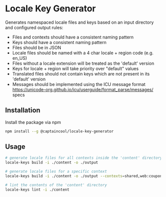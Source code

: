 # Locale Key Generator

Generates namespaced locale files and keys based on an input directory and configured output rules:

- Files and contexts should have a consistent naming pattern
- Keys should have a consistent naming pattern
- Files should be in JSON
- Locale files should be named with a 4 char locale + region code (e.g. en_US)
- Files without a locale extension will be treated as the 'default' version
- Keys for locale + region will take priority over "default" values
- Translated files should not contain keys which are not present in its 'default' version
- Messages should be implemented using the ICU message format https://unicode-org.github.io/icu/userguide/format_parse/messages/ specs

## Installation

Install the package via npm

```bash
npm install --g @captaincool/locale-key-generator
```

## Usage

```bash
# generate locale files for all contexts inside the 'content' directory and output them to 'output'
locale-keys build -i ./content -o ./output

# generate locale files for a specific context
locale-keys build -i ./content -o ./output --contexts=shared,web:coupon_banner

# lint the contents of the 'content' directory
locale-keys lint -i ./content
```

